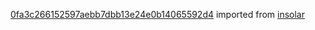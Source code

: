 [0fa3c266152597aebb7dbb13e24e0b14065592d4](https://github.com/insolar/insolar/commit/0fa3c266152597aebb7dbb13e24e0b14065592d4) imported from [insolar](https://github.com/insolar/insolar)
